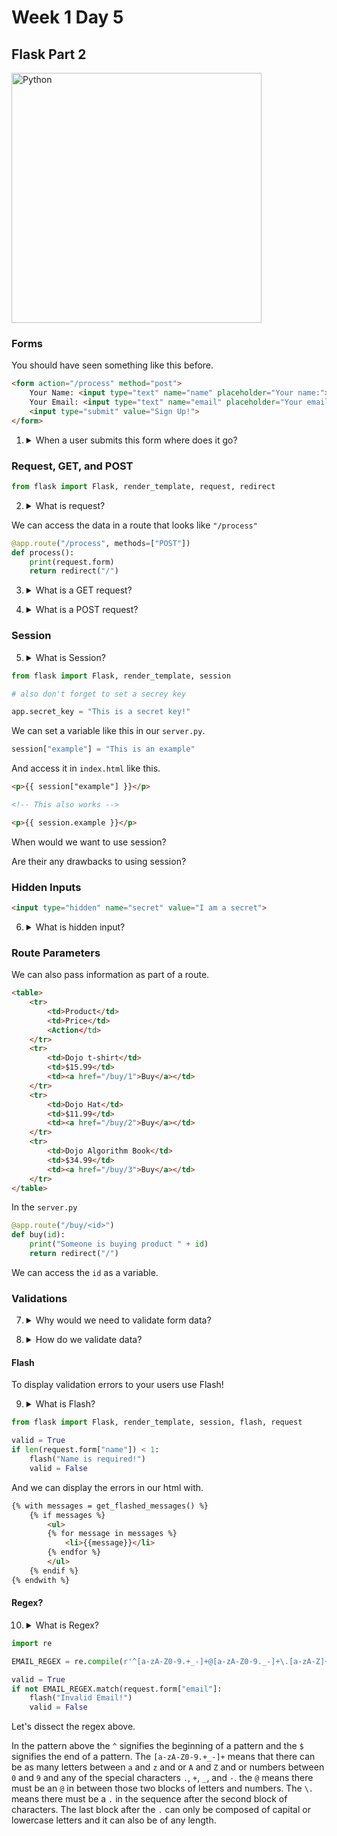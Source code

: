 # Week 1 Day 5

## Flask Part 2

<img src="http://flask.pocoo.org/static/logo/flask.png" alt="Python" width="400px">

### Forms

You should have seen something like this before.

```html
<form action="/process" method="post">
	Your Name: <input type="text" name="name" placeholder="Your name:"><br>
	Your Email: <input type="text" name="email" placeholder="Your email:"><br>
	<input type="submit" value="Sign Up!">
</form>
```

1. <details> 
    <summary>When a user submits this form where does it go?</summary>
    The form is submitted to the server.
</details>

### Request, GET, and POST

```python
from flask import Flask, render_template, request, redirect
```

2. <details> 
    <summary>What is request?</summary>
    Request is the HTTP request. We can use it to access the form data.
</details>

We can access the data in a route that looks like ```"/process"```

```python
@app.route("/process", methods=["POST"])
def process():
	print(request.form)
	return redirect("/")
```

3. <details> 
    <summary>What is a GET request?</summary>
    If we submit the form with a <code>method="get"</code> it will pass the form data through the url like <code>"localhost:5000/process?name=example&email=example@example.com"</code>. This is fine for a simple form like a search, but might be insecure if the form has a password or credit card number.
</details>

4. <details> 
    <summary>What is a POST request?</summary>
    If we submit the form with a <code>method="post"</code> it doesn't pass the form data in the url and instead sends it as part of the HTTP request. We can access this data in flask using <code>request.form</code>.
</details>

### Session

5. <details> 
    <summary>What is Session?</summary>
    Session is a variable we can store on the user's web browser and we can access in our <code>server.py</code> or in our templates. We can set session and access session as if it were a dictionary.
</details>

```python
from flask import Flask, render_template, session

# also don't forget to set a secrey key

app.secret_key = "This is a secret key!"
```

We can set a variable like this in our ```server.py```.

```python
session["example"] = "This is an example"
```

And access it in ```index.html``` like this.

```html
<p>{{ session["example"] }}</p>

<!-- This also works -->

<p>{{ session.example }}</p>
```

When would we want to use session?

Are their any drawbacks to using session?

### Hidden Inputs

```html
<input type="hidden" name="secret" value="I am a secret">
```

6. <details> 
    <summary>What is hidden input?</summary>
	Exactly what it sounds like, an input that isn't displayed in a form.
</details>

### Route Parameters

We can also pass information as part of a route.

```html
<table>
	<tr>
		<td>Product</td>
		<td>Price</td>
		<Action</td>
	</tr>
	<tr>
		<td>Dojo t-shirt</td>
		<td>$15.99</td>
		<td><a href="/buy/1">Buy</a></td>
	</tr>
	<tr>
		<td>Dojo Hat</td>
		<td>$11.99</td>
		<td><a href="/buy/2">Buy</a></td>
	</tr>
	<tr>
		<td>Dojo Algorithm Book</td>
		<td>$34.99</td>
		<td><a href="/buy/3">Buy</a></td>
	</tr>
</table>
```

In the ```server.py```

```python
@app.route("/buy/<id>")
def buy(id):
	print("Someone is buying product " + id)
	return redirect("/")
```

We can access the ```id``` as a variable.

### Validations

7. <details> 
    <summary>Why would we need to validate form data?</summary>
	To insure data that we might want to save into a database is correct or in the right format. Later we will use these same strategies to enable users to authenticate themselves to your application.
</details>

8. <details> 
    <summary>How do we validate data?</summary>
	Use lots of conditionals!
	
	<code>valid = True</code><br>
	<code>if len(request.form["name"]) < 1:</code><br>
	<code>    valid = False</code>
</details>

#### Flash

To display validation errors to your users use Flash!

9. <details> 
    <summary>What is Flash?</summary>
	Flash is like a session variable that is only displayed to your user once. Then it dissapears in a <i>flash!</i>
</details>

```python
from flask import Flask, render_template, session, flash, request
```

```python
valid = True
if len(request.form["name"]) < 1:
	flash("Name is required!")
	valid = False
```

And we can display the errors in our html with.

```html
{% with messages = get_flashed_messages() %}
	{% if messages %}
		<ul>
		{% for message in messages %}
			<li>{{message}}</li>
		{% endfor %}
		</ul>
	{% endif %}
{% endwith %}
```

#### Regex?

10. <details> 
    <summary>What is Regex?</summary>
	Regex is short for Regular Expressions. It is a way we can find patterns in text or even search text.
</details>

```python
import re

EMAIL_REGEX = re.compile(r'^[a-zA-Z0-9.+_-]+@[a-zA-Z0-9._-]+\.[a-zA-Z]+$')
```

```python
valid = True
if not EMAIL_REGEX.match(request.form["email"]:
	flash("Invalid Email!")
	valid = False
```

Let's dissect the regex above.

In the pattern above the ```^``` signifies the beginning of a pattern and the ```$``` signifies the end of a pattern. The ```[a-zA-Z0-9.+_-]+``` means that there can be as many letters between ```a``` and ```z``` and or ```A``` and ```Z``` and or numbers between ```0``` and ```9``` and any of the special characters ```.```, ```+```, ```_```, and ```-```. the ```@``` means there must be an ```@``` in between those two blocks of letters and numbers. The ```\.``` means there must be a ```.``` in the sequence after the second block of characters. The last block after the ```.``` can only be composed of capital or lowercase letters and it can also be of any length.
